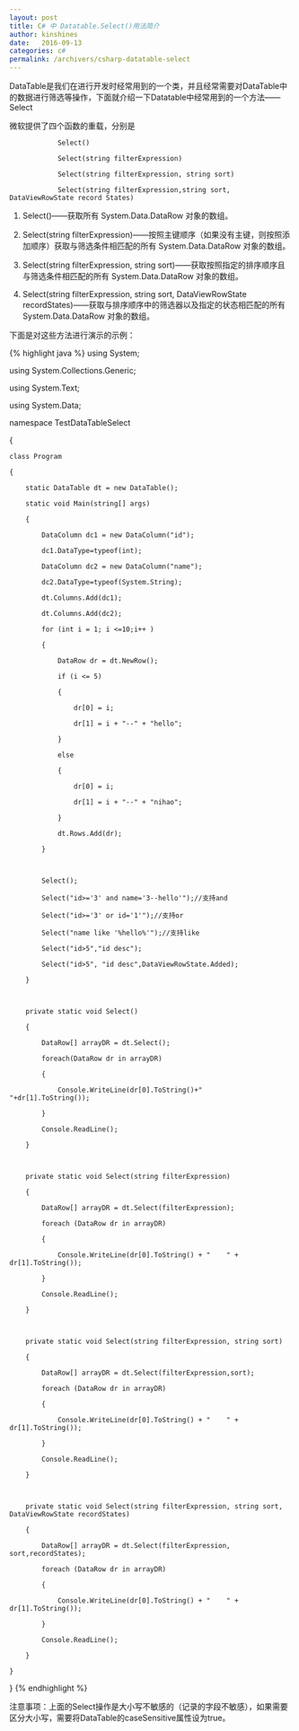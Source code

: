 ```yaml
---
layout: post
title: C# 中 Datatable.Select()用法简介
author: kinshines
date:   2016-09-13
categories: c#
permalink: /archivers/csharp-datatable-select
---
```


<p class="lead">DataTable是我们在进行开发时经常用到的一个类，并且经常需要对DataTable中的数据进行筛选等操作，下面就介绍一下Datatable中经常用到的一个方法——Select</p>

微软提供了四个函数的重载，分别是

                Select()

                Select(string filterExpression)

                Select(string filterExpression, string sort)

                Select(string filterExpression,string sort, DataViewRowState record States)

1.  Select()——获取所有 System.Data.DataRow 对象的数组。

2.  Select(string filterExpression)——按照主键顺序（如果没有主键，则按照添加顺序）获取与筛选条件相匹配的所有 System.Data.DataRow 对象的数组。

3.  Select(string filterExpression, string sort)——获取按照指定的排序顺序且与筛选条件相匹配的所有 System.Data.DataRow 对象的数组。

4.  Select(string filterExpression, string sort, DataViewRowState recordStates)——获取与排序顺序中的筛选器以及指定的状态相匹配的所有 System.Data.DataRow 对象的数组。

下面是对这些方法进行演示的示例：

{% highlight java %}
using System;

using System.Collections.Generic;

using System.Text;

using System.Data;

 

namespace TestDataTableSelect

{

    class Program

    {

        static DataTable dt = new DataTable();

        static void Main(string[] args)

        {         

            DataColumn dc1 = new DataColumn("id");

            dc1.DataType=typeof(int);

            DataColumn dc2 = new DataColumn("name");

            dc2.DataType=typeof(System.String);

            dt.Columns.Add(dc1);

            dt.Columns.Add(dc2);

            for (int i = 1; i <=10;i++ )

            {

                DataRow dr = dt.NewRow();

                if (i <= 5)

                {

                    dr[0] = i;

                    dr[1] = i + "--" + "hello";

                }

                else

                {

                    dr[0] = i;

                    dr[1] = i + "--" + "nihao";

                }

                dt.Rows.Add(dr);

            }

 

            Select();

            Select("id>='3' and name='3--hello'");//支持and

            Select("id>='3' or id='1'");//支持or

            Select("name like '%hello%'");//支持like   

            Select("id>5","id desc");

            Select("id>5", "id desc",DataViewRowState.Added);

        }

 

        private static void Select()

        {

            DataRow[] arrayDR = dt.Select();

            foreach(DataRow dr in arrayDR)

            {

                Console.WriteLine(dr[0].ToString()+"    "+dr[1].ToString());

            }

            Console.ReadLine();

        }

 

        private static void Select(string filterExpression)

        {

            DataRow[] arrayDR = dt.Select(filterExpression);

            foreach (DataRow dr in arrayDR)

            {

                Console.WriteLine(dr[0].ToString() + "    " + dr[1].ToString());

            }

            Console.ReadLine();

        }

 

        private static void Select(string filterExpression, string sort)

        {

            DataRow[] arrayDR = dt.Select(filterExpression,sort);

            foreach (DataRow dr in arrayDR)

            {

                Console.WriteLine(dr[0].ToString() + "    " + dr[1].ToString());

            }

            Console.ReadLine();

        }

 

        private static void Select(string filterExpression, string sort, DataViewRowState recordStates)

        {

            DataRow[] arrayDR = dt.Select(filterExpression, sort,recordStates);

            foreach (DataRow dr in arrayDR)

            {

                Console.WriteLine(dr[0].ToString() + "    " + dr[1].ToString());

            }

            Console.ReadLine();

        }

    }

}
{% endhighlight %}

注意事项：上面的Select操作是大小写不敏感的（记录的字段不敏感），如果需要区分大小写，需要将DataTable的caseSensitive属性设为true。